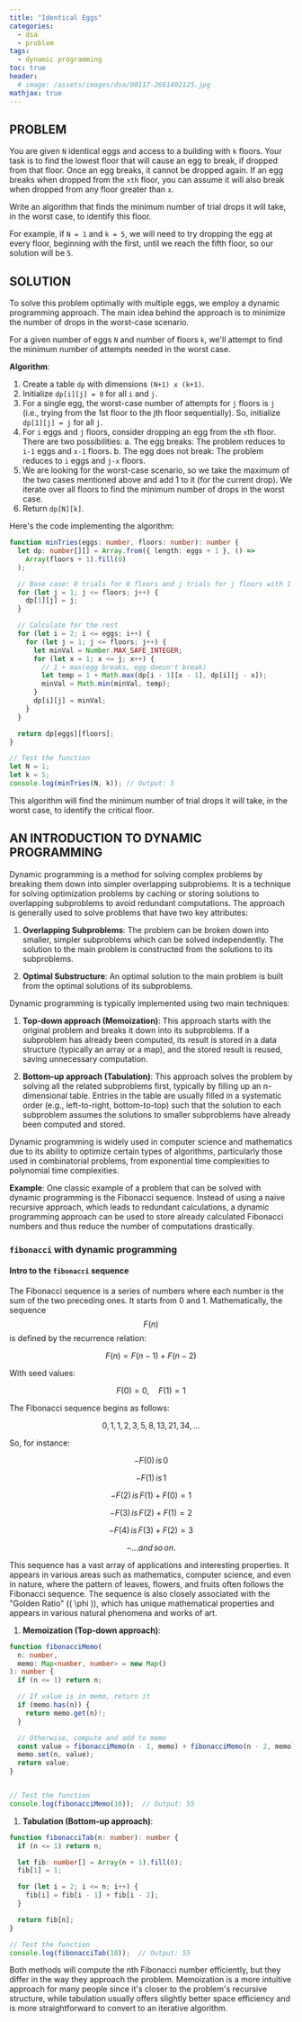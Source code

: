 ```yaml
---
title: "Identical Eggs"
categories:
  - dsa
  - problem
tags:
  - dynamic programming
toc: true
header:
  # image: /assets/images/dsa/00117-2661402125.jpg
mathjax: true
---
```


## PROBLEM

You are given `N` identical eggs and access to a building with `k` floors. Your task is to find the lowest floor that will cause an egg to break, if dropped from that floor. Once an egg breaks, it cannot be dropped again. If an egg breaks when dropped from the `xth` floor, you can assume it will also break when dropped from any floor greater than `x`.

Write an algorithm that finds the minimum number of trial drops it will take, in the worst case, to identify this floor.

For example, if `N = 1` and `k = 5`, we will need to try dropping the egg at every floor, beginning with the first, until we reach the fifth floor, so our solution will be `5`.

## SOLUTION

To solve this problem optimally with multiple eggs, we employ a dynamic programming approach. The main idea behind the approach is to minimize the number of drops in the worst-case scenario.

For a given number of eggs `N` and number of floors `k`, we'll attempt to find the minimum number of attempts needed in the worst case.

**Algorithm**:

1. Create a table `dp` with dimensions `(N+1) x (k+1)`.
2. Initialize `dp[i][j] = 0` for all `i` and `j`.
3. For a single egg, the worst-case number of attempts for `j` floors is `j` (i.e., trying from the 1st floor to the jth floor sequentially). So, initialize `dp[1][j] = j` for all `j`.
4. For `i` eggs and `j` floors, consider dropping an egg from the `x`th floor. There are two possibilities:
   a. The egg breaks: The problem reduces to `i-1` eggs and `x-1` floors.
   b. The egg does not break: The problem reduces to `i` eggs and `j-x` floors.
5. We are looking for the worst-case scenario, so we take the maximum of the two cases mentioned above and add 1 to it (for the current drop). We iterate over all floors to find the minimum number of drops in the worst case.
6. Return `dp[N][k]`.

Here's the code implementing the algorithm:

```typescript
function minTries(eggs: number, floors: number): number {
  let dp: number[][] = Array.from({ length: eggs + 1 }, () =>
    Array(floors + 1).fill(0)
  );

  // Base case: 0 trials for 0 floors and j trials for j floors with 1 egg
  for (let j = 1; j <= floors; j++) {
    dp[1][j] = j;
  }

  // Calculate for the rest
  for (let i = 2; i <= eggs; i++) {
    for (let j = 1; j <= floors; j++) {
      let minVal = Number.MAX_SAFE_INTEGER;
      for (let x = 1; x <= j; x++) {
        // 1 + max(egg breaks, egg doesn't break)
        let temp = 1 + Math.max(dp[i - 1][x - 1], dp[i][j - x]);
        minVal = Math.min(minVal, temp);
      }
      dp[i][j] = minVal;
    }
  }

  return dp[eggs][floors];
}

// Test the function
let N = 1;
let k = 5;
console.log(minTries(N, k)); // Output: 5
```

This algorithm will find the minimum number of trial drops it will take, in the worst case, to identify the critical floor.


## AN INTRODUCTION TO DYNAMIC PROGRAMMING

Dynamic programming is a method for solving complex problems by breaking them down into simpler overlapping subproblems. It is a technique for solving optimization problems by caching or storing solutions to overlapping subproblems to avoid redundant computations. The approach is generally used to solve problems that have two key attributes:

1. **Overlapping Subproblems**: The problem can be broken down into smaller, simpler subproblems which can be solved independently. The solution to the main problem is constructed from the solutions to its subproblems.

2. **Optimal Substructure**: An optimal solution to the main problem is built from the optimal solutions of its subproblems.

Dynamic programming is typically implemented using two main techniques:

1. **Top-down approach (Memoization)**: This approach starts with the original problem and breaks it down into its subproblems. If a subproblem has already been computed, its result is stored in a data structure (typically an array or a map), and the stored result is reused, saving unnecessary computation.

2. **Bottom-up approach (Tabulation)**: This approach solves the problem by solving all the related subproblems first, typically by filling up an n-dimensional table. Entries in the table are usually filled in a systematic order (e.g., left-to-right, bottom-to-top) such that the solution to each subproblem assumes the solutions to smaller subproblems have already been computed and stored.

Dynamic programming is widely used in computer science and mathematics due to its ability to optimize certain types of algorithms, particularly those used in combinatorial problems, from exponential time complexities to polynomial time complexities.

**Example**:
One classic example of a problem that can be solved with dynamic programming is the Fibonacci sequence. Instead of using a naive recursive approach, which leads to redundant calculations, a dynamic programming approach can be used to store already calculated Fibonacci numbers and thus reduce the number of computations drastically.

### `fibonacci` with dynamic programming

#### Intro to the `fibonacci` sequence

The Fibonacci sequence is a series of numbers where each number is the sum of the two preceding ones. It starts from 0 and 1. Mathematically, the sequence $$F(n)$$ is defined by the recurrence relation:

$$F(n) = F(n-1) + F(n-2)$$

With seed values:

$$F(0) = 0, \quad F(1) = 1$$

The Fibonacci sequence begins as follows:

$$0, 1, 1, 2, 3, 5, 8, 13, 21, 34, ... $$

So, for instance:


$$- F(0) \, is \, 0$$

$$- F(1) \, is \, 1$$

$$- F(2) \, is \, F(1) + F(0) = 1$$

$$- F(3) \, is \, F(2) + F(1) = 2$$

$$- F(4) \, is \, F(3) + F(2) = 3$$

$$- ... and \, so \, on.$$


This sequence has a vast array of applications and interesting properties. It appears in various areas such as mathematics, computer science, and even in nature, where the pattern of leaves, flowers, and fruits often follows the Fibonacci sequence. The sequence is also closely associated with the "Golden Ratio" (\( \phi \)), which has unique mathematical properties and appears in various natural phenomena and works of art.

1. **Memoization (Top-down approach)**:

```typescript
function fibonacciMemo(
  n: number,
  memo: Map<number, number> = new Map()
): number {
  if (n <= 1) return n;

  // If value is in memo, return it
  if (memo.has(n)) {
    return memo.get(n)!;
  }

  // Otherwise, compute and add to memo
  const value = fibonacciMemo(n - 1, memo) + fibonacciMemo(n - 2, memo);
  memo.set(n, value);
  return value;
}


// Test the function
console.log(fibonacciMemo(10));  // Output: 55
```

1. **Tabulation (Bottom-up approach)**:

```typescript
function fibonacciTab(n: number): number {
  if (n <= 1) return n;

  let fib: number[] = Array(n + 1).fill(0);
  fib[1] = 1;

  for (let i = 2; i <= n; i++) {
    fib[i] = fib[i - 1] + fib[i - 2];
  }

  return fib[n];
}

// Test the function
console.log(fibonacciTab(10));  // Output: 55
```

Both methods will compute the nth Fibonacci number efficiently, but they differ in the way they approach the problem. Memoization is a more intuitive approach for many people since it's closer to the problem's recursive structure, while tabulation usually offers slightly better space efficiency and is more straightforward to convert to an iterative algorithm.

<!-- <script type="text/javascript" id="MathJax-script" async
  src="https://cdn.jsdelivr.net/npm/mathjax@3/es5/tex-mml-chtml.js">
</script> -->
